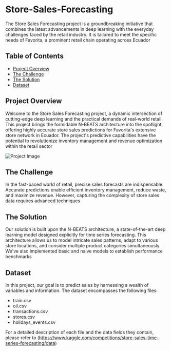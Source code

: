# Store-Sales-Forecasting
The Store Sales Forecasting project is a groundbreaking initiative that combines the latest advancements in deep learning with the everyday challenges faced by the retail industry. It is tailored to meet the specific needs of Favorita, a prominent retail chain operating across Ecuador

## Table of Contents
- [Project Overview](#project-overview)
- [The Challenge](#the-challenge)
- [The Solution](#the-solution)
- [Dataset](#dataset)

## Project Overview
Welcome to the Store Sales Forecasting project, a dynamic intersection of cutting-edge deep learning and the practical demands of real-world retail. This project brings the formidable N-BEATS architecture into the spotlight, offering highly accurate store sales predictions for Favorita's extensive store network in Ecuador. The project's predictive capabilities have the potential to revolutionize inventory management and revenue optimization within the retail sector

![Project Image](https://www.planplusonline.com/wp-content/uploads/2015/01/sales-forecasting.png)

## The Challenge
In the fast-paced world of retail, precise sales forecasts are indispensable. Accurate predictions enable efficient inventory management, reduce waste, and maximize revenue. However, capturing the complexity of store sales data requires advanced techniques

## The Solution
Our solution is built upon the N-BEATS architecture, a state-of-the-art deep learning model designed explicitly for time series forecasting. This architecture allows us to model intricate sales patterns, adapt to various store locations, and consider multiple product categories simultaneously. We've also implemented basic and naive models to establish performance benchmarks

## Dataset
In this project, our goal is to predict sales by harnessing a wealth of variables and information. The dataset encompasses the following files:

- train.csv
- oil.csv
- transactions.csv
- stores.csv
- holidays_events.csv

For a detailed description of each file and the data fields they contain, please refer to (https://www.kaggle.com/competitions/store-sales-time-series-forecasting/data)
